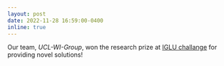 ```yaml
---
layout: post
date: 2022-11-28 16:59:00-0400
inline: true
---
```


Our team, <em>UCL-WI-Group</em>, won the research prize at <a href="https://www.iglu-contest.net/winners-iglu-neurips-2022">IGLU challange</a> for providing novel solutions!